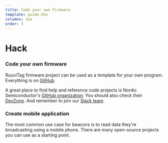 ```yaml
---
title: Code your own Firmware
template: guide.hbs
columns: two
order: 3
---
```


# Hack

### Code your own firmware
RuuviTag firmware project can be used as a template for your own program. Everything is on [GitHub](http://github.com/ruuvi/ruuvitag_fw).

A great place to find help and reference code projects is Nordic Semiconductor's [GitHub organization](https://github.com/NordicSemiconductor). You should also check their [DevZone](devzone.nordicsemi.com). And remember to join our [Slack team](http://ruuvi.com/blog/ruuvi-slack-com.html).

### Create mobile application
The most common use case for beacons is to read data they're broadcasting using a mobile phone. There are many open-source projects you can use as a starting point.